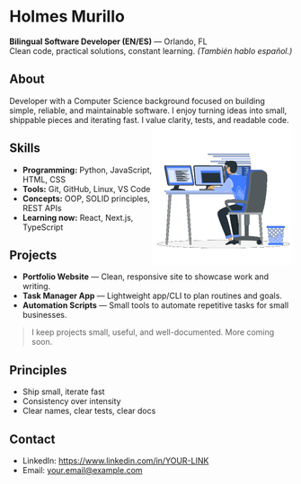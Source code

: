 # Holmes Murillo

**Bilingual Software Developer (EN/ES)** — Orlando, FL  
Clean code, practical solutions, constant learning. *(También hablo español.)*

## About
Developer with a Computer Science background focused on building simple, reliable, and maintainable software. I enjoy turning ideas into small, shippable pieces and iterating fast. I value clarity, tests, and readable code.
<picture> <img align="right" src="https://github.com/0xAbdulKhalid/0xAbdulKhalid/raw/main/assets/mdImages/Right_Side.gif" width = 250px></picture>

## Skills
- **Programming:** Python, JavaScript, HTML, CSS
- **Tools:** Git, GitHub, Linux, VS Code
- **Concepts:** OOP, SOLID principles, REST APIs
- **Learning now:** React, Next.js, TypeScript

## Projects
- **Portfolio Website** — Clean, responsive site to showcase work and writing.  
- **Task Manager App** — Lightweight app/CLI to plan routines and goals.  
- **Automation Scripts** — Small tools to automate repetitive tasks for small businesses.  

> I keep projects small, useful, and well-documented. More coming soon.

## Principles
- Ship small, iterate fast  
- Consistency over intensity  
- Clear names, clear tests, clear docs

## Contact
- LinkedIn: https://www.linkedin.com/in/YOUR-LINK
- Email: your.email@example.com
